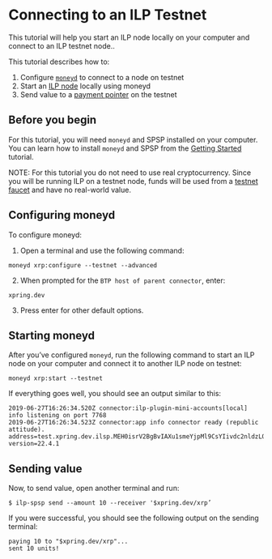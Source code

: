 # Connecting to an ILP Testnet

This tutorial will help you start an ILP node locally on your computer and connect to an ILP testnet node..

This tutorial describes how to:

1. Configure [`moneyd`](https://github.com/interledgerjs/moneyd) to connect to a node on testnet
2. Start an [ILP node](https://github.com/interledgerjs/ilp-connector) locally using moneyd
3. Send value to a [payment pointer](https://interledger.org/rfcs/0026-payment-pointers/) on the testnet

## Before you begin
For this tutorial, you will need `moneyd` and SPSP installed on your computer. You can learn how to install `moneyd` 
and SPSP from the [Getting Started](getting-started.md) tutorial.

NOTE: For this tutorial you do not need to use real cryptocurrency. Since you will be running ILP on a testnet node, 
funds will be used from a [testnet faucet](https://xrpl.org/xrp-test-net-faucet.html) and have no real-world value.

## Configuring moneyd
To configure moneyd: 

1. Open a terminal and use the following command:
```shell
moneyd xrp:configure --testnet --advanced
```

2. When prompted for the `BTP host of parent connector`, enter:
```shell
xpring.dev
```

3. Press enter for other default options.

## Starting moneyd
After you’ve configured `moneyd`, run the following command to start an ILP node on your computer and connect it 
to another ILP node on testnet:

```shell
moneyd xrp:start --testnet
```

If everything goes well, you should see an output similar to this:

```shell
2019-06-27T16:26:34.520Z connector:ilp-plugin-mini-accounts[local] info listening on port 7768
2019-06-27T16:26:34.523Z connector:app info connector ready (republic attitude). address=test.xpring.dev.ilsp.MEH0isrV2BgBvIAXu1smeYjpMl9CsYIivdc2nldzLOY version=22.4.1
```
## Sending value
Now, to send value, open another terminal and run:

```shell
$ ilp-spsp send --amount 10 --receiver '$xpring.dev/xrp’
```

If you were successful, you should see the following output on the sending terminal:
```shell
paying 10 to "$xpring.dev/xrp"...
sent 10 units!
```
